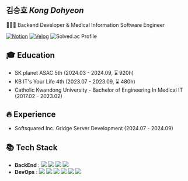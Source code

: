 ## 김승호 <em>Kong Dohyeon</em>
👨🏻‍💻 Backend Developer & Medical Information Software Engineer

[![Notion](https://img.shields.io/badge/Notion-000000?style=flat&logo=notion&logoColor=white)](https://quickest-cup-9f4.notion.site/Dohyeon-Kong-415545a2031e4b95a295ca8bd44ddb5f?pvs=74)
[![Velog](https://img.shields.io/badge/velog-20C997?style=flat&logo=velog&logoColor=white)](https://velog.io/@kkong_do/posts)
![Solved.ac Profile](http://mazassumnida.wtf/api/mini/generate_badge?boj=kkongdo)

## 🎓 Education
- SK planet ASAC 5th (2024.03 - 2024.09, ⌛ 920h)
- KB IT's Your Life 4th (2023.07 - 2023.09, ⌛ 480h)
- Catholic Kwandong University - Bachelor of Engineering In Medical IT (2017.02 - 2023.02)

## 🔥 Experience
- Softsquared Inc. Gridge Server Development (2024.07 - 2024.09)

## 📚 Tech Stack
  - **BackEnd** : <img src="https://img.shields.io/badge/Java-007396?style=flat&logo=openJDK&logoColor=white"/> <img src="https://img.shields.io/badge/Kotlin-7F52FF?style=flat&logo=kotlin&logoColor=white"/> <img src="https://img.shields.io/badge/Spring-6DB33F?style=flat&logo=spring&logoColor=white"/> <img src="https://img.shields.io/badge/Spring Boot-6DB33F?style=flat&logo=spring-boot&logoColor=white"/>
  - **DevOps** : <img src="https://img.shields.io/badge/Oracle-F80000?style=flat&logo=Oracle&logoColor=white"/> <img src="https://img.shields.io/badge/MySQL-4479A1?style=flat&logo=MySQL&logoColor=white"/> <img src="https://img.shields.io/badge/Amazon RDS-527FFF?style=flat&logo=amazonrds&logoColor=white"/> <img src="https://img.shields.io/badge/Amazon EC2-FF9900?style=flat&logo=amazonec2&logoColor=white"/> <img src="https://img.shields.io/badge/Docker-2496ED?style=flat&logo=Docker&logoColor=white"/> <img src="https://img.shields.io/badge/GitHub Actions-2088FF?style=flat&logo=GitHub Actions&logoColor=white"/>
